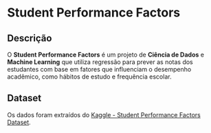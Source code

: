 # Student Performance Factors  

## Descrição  

O **Student Performance Factors** é um projeto de **Ciência de Dados** e **Machine Learning** que utiliza regressão para prever as notas dos estudantes com base em fatores que influenciam o desempenho acadêmico, como hábitos de estudo e frequência escolar.  

## Dataset  

Os dados foram extraídos do [Kaggle - Student Performance Factors Dataset](https://www.kaggle.com/datasets/lainguyn123/student-performance-factors/data).  
